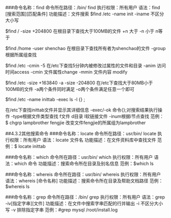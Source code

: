 
###命令名称：find
命令所在路径：/bin/ find
执行权限：所有用户
语法：find  [搜索范围][匹配条件]
功能描述：文件搜索
$find  /etc  -name init
-iname  不区分大小写

$find  /  -size  +204800
在根目录下查找大于100MB的文件
+n  大于   -n  小于  n等于

$find  /home  -user  shenchao
在根目录下查找所有者为shenchao的文件
-group  根据所属组查找

$find  /etc  -cmin  -5
在/etc下查找5分钟内被修改过属性的文件和目录
-anim  访问时间access
-cmin  文件属性change
-mmin 文件内容 modify

$find  /etc  -size  +163840  -a  -size  -204800
在/etc下查找大于80MB小于100MB的文件
-a两个条件同时满足
-o两个条件满足任意一个即可

$find  /etc  -name  inittab  -exec  ls  -l  {}  \;

在/etc下查找inittab文件并显示其详细信息
-exec/-ok 命令{}\;对搜索结果执行操作
-type根据文件类型查找
f文件  d目录  l软链接文件
-inum根据i节点查找
范例：$ chgrp  lampbrother  fengjie		改变文件fengjie的所属组为lampbrother



##4.3.2其他搜索命令
###命令名称：locate
命令所在路径：usr/bin/ locate
执行权限：所有用户
语法：locate  文件名
功能描述：在文件资料库中查找文件
范例：$ locate  inittab


###命令名称：which
命令所在路径：usr/bin/ which
执行权限：所有用户
语法：which  命令
功能描述：搜索命令所在目录及别名信息
范例：$which ls


###命令名称：whereis
命令所在路径：usr/bin/ whereis
执行权限：所有用户
语法：whereis [命令名称]
功能描述：搜索命令所在目录及帮助文档路径
范例：$whereis ls


###命令名称：grep
命令所在路径：/bin/ grep
执行权限：所有用户
语法：grep -iv[指定字串][文件]
功能描述：在文件中搜索字串匹配的行并输出
-i  不区分大小写
-v  排除指定字串
范例：#grep  mysql  /root/install.log
